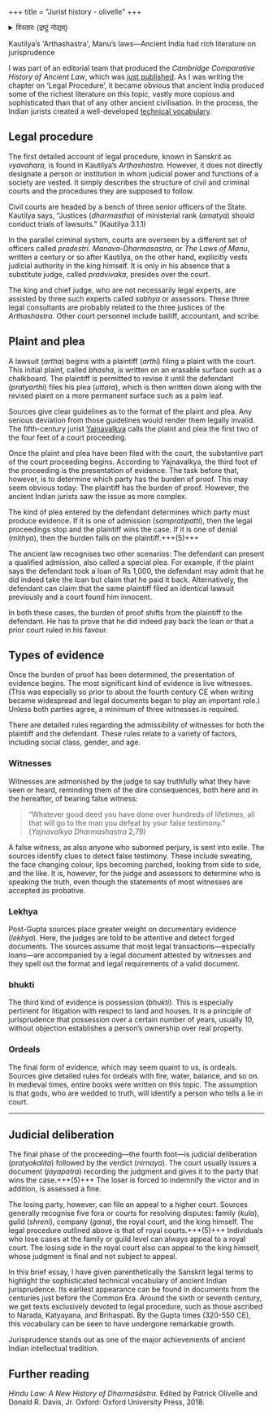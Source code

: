 +++
title = "Jurist history - olivelle"
+++

<details><summary>विस्तारः (द्रष्टुं नोद्यम्)</summary>

_Patrick Olivelle is Professor Emeritus of Asian Studies at the University of Texas at Austin. He is known for his work on early Indian religions, law, and statecraft. Views are personal._

(Edited by Prasanna Bachchhav)

</details>


Kautilya’s 'Arthashastra', Manu’s laws—Ancient India had rich literature on jurisprudence


I was part of an editorial team that produced the _Cambridge Comparative History of Ancient Law_, which was [just published](https://www.cambridge.org/core/books/cambridge-comparative-history-of-ancient-law/178F6A118ECB178E303D5D5F8DFDAFAB). As I was writing the chapter on ‘Legal Procedure’, it became obvious that ancient India produced some of the richest literature on this topic, vastly more copious and sophisticated than that of any other ancient civilisation. In the process, the Indian jurists created a well-developed [technical vocabulary](https://www.amazon.in/Sanskrit-Dictionary-Law-Statecraft/dp/9384082643).

## Legal procedure

The first detailed account of legal procedure, known in Sanskrit as _vyavahara,_ is found in Kautilya’s _Arthashastra._ However, it does not directly designate a person or institution in whom judicial power and functions of a society are vested. It simply describes the structure of civil and criminal courts and the procedures they are supposed to follow.

Civil courts are headed by a bench of three senior officers of the State. Kautilya says, “Justices (_dharmastha_) of ministerial rank (_amatya_) should conduct trials of lawsuits.” (Kautilya 3.1.1)

In the parallel criminal system, courts are overseen by a different set of officers called _pradestri._ _Manava-Dharmasastra_, or _The Laws of Manu_, written a century or so after Kautilya, on the other hand, explicitly vests judicial authority in the king himself. It is only in his absence that a substitute judge, called _pradvivaka_, presides over the court.

The king and chief judge, who are not necessarily legal experts, are assisted by three such experts called _sabhya_ or assessors. These three legal consultants are probably related to the three justices of the _Arthashastra_. Other court personnel include bailiff, accountant, and scribe.


## Plaint and plea

A lawsuit (_artha_) begins with a plaintiff (_arthi_) filing a plaint with the court. This initial plaint, called _bhasha,_ is written on an erasable surface such as a chalkboard. The plaintiff is permitted to revise it until the defendant (_pratyarthi_) files his plea (_uttara_), which is then written down along with the revised plaint on a more permanent surface such as a palm leaf.

Sources give clear guidelines as to the format of the plaint and plea. Any serious deviation from those guidelines would render them legally invalid. The fifth-century jurist [Yajnavalkya](https://theprint.in/opinion/maitreyi-from-upanishads-broke-wife-mother-mould-in-ancient-india/2151959/) calls the plaint and plea the first two of the four feet of a court proceeding.

Once the plaint and plea have been filed with the court, the substantive part of the court proceeding begins. According to Yajnavalkya, the third foot of the proceeding is the presentation of evidence. The task before that, however, is to determine which party has the burden of proof. This may seem obvious today: The plaintiff has the burden of proof. However, the ancient Indian jurists saw the issue as more complex.

The kind of plea entered by the defendant determines which party must produce evidence. If it is one of admission (_sampratipatti_), then the legal proceedings stop and the plaintiff wins the case. If it is one of denial (_mithya_), then the burden falls on the plaintiff.+++(5)+++

The ancient law recognises two other scenarios: The defendant can present a qualified admission, also called a special plea. For example, if the plaint says the defendant took a loan of Rs 1,000, the defendant may admit that he did indeed take the loan but claim that he paid it back. Alternatively, the defendant can claim that the same plaintiff filed an identical lawsuit previously and a court found him innocent.

In both these cases, the burden of proof shifts from the plaintiff to the defendant. He has to prove that he did indeed pay back the loan or that a prior court ruled in his favour.


## Types of evidence

Once the burden of proof has been determined, the presentation of evidence begins. The most significant kind of evidence is live witnesses. (This was especially so prior to about the fourth century CE when writing became widespread and legal documents began to play an important role.) Unless both parties agree, a minimum of three witnesses is required.

There are detailed rules regarding the admissibility of witnesses for both the plaintiff and the defendant. These rules relate to a variety of factors, including social class, gender, and age. 

### Witnesses
Witnesses are admonished by the judge to say truthfully what they have seen or heard, reminding them of the dire consequences, both here and in the hereafter, of bearing false witness:

> “Whatever good deed you have done over hundreds of lifetimes, all that will go to the man you defeat by your false testimony.” (_Yajnavalkya Dharmashastra_ 2,79)

A false witness, as also anyone who suborned perjury, is sent into exile. The sources identify clues to detect false testimony. These include sweating, the face changing colour, lips becoming parched, looking from side to side, and the like. It is, however, for the judge and assessors to determine who is speaking the truth, even though the statements of most witnesses are accepted as probative.

### Lekhya
Post-Gupta sources place greater weight on documentary evidence (_lekhya_). Here, the judges are told to be attentive and detect forged documents. The sources assume that most legal transactions—especially loans—are accompanied by a legal document attested by witnesses and they spell out the format and legal requirements of a valid document.

### bhukti
The third kind of evidence is possession (_bhukti_). This is especially pertinent for litigation with respect to land and houses. It is a principle of jurisprudence that possession over a certain number of years, usually 10, without objection establishes a person’s ownership over real property.

### Ordeals
The final form of evidence, which may seem quaint to us, is ordeals. Sources give detailed rules for ordeals with fire, water, balance, and so on. In medieval times, entire books were written on this topic. The assumption is that gods, who are wedded to truth, will identify a person who tells a lie in court.

* * *


## Judicial deliberation

The final phase of the proceeding—the fourth foot—is judicial deliberation (_pratyakalita_) followed by the verdict (_nirnaya_). The court usually issues a document (_jayapatra_) recording the judgment and gives it to the party that wins the case.+++(5)+++ The loser is forced to indemnify the victor and in addition, is assessed a fine.

The losing party, however, can file an appeal to a higher court. Sources generally recognise five fora or courts for resolving disputes: family (_kula_), guild (_shreni_), company (_gana_), the royal court, and the king himself. The legal procedure outlined above is that of royal courts.+++(5)+++ Individuals who lose cases at the family or guild level can always appeal to a royal court. The losing side in the royal court also can appeal to the king himself, whose judgment is final and not subject to appeal.

In this brief essay, I have given parenthetically the Sanskrit legal terms to highlight the sophisticated technical vocabulary of ancient Indian jurisprudence. Its earliest appearance can be found in documents from the centuries just before the Common Era. Around the sixth or seventh century, we get texts exclusively devoted to legal procedure, such as those ascribed to Narada, Katyayana, and Brihaspati. By the Gupta times (320-550 CE), this vocabulary can be seen to have undergone remarkable growth.

Jurisprudence stands out as one of the major achievements of ancient Indian intellectual tradition.

## Further reading

_Hindu Law: A New History of Dharmaśāstra._ Edited by Patrick Olivelle and Donald R. Davis, Jr. Oxford: Oxford University Press, 2018.

